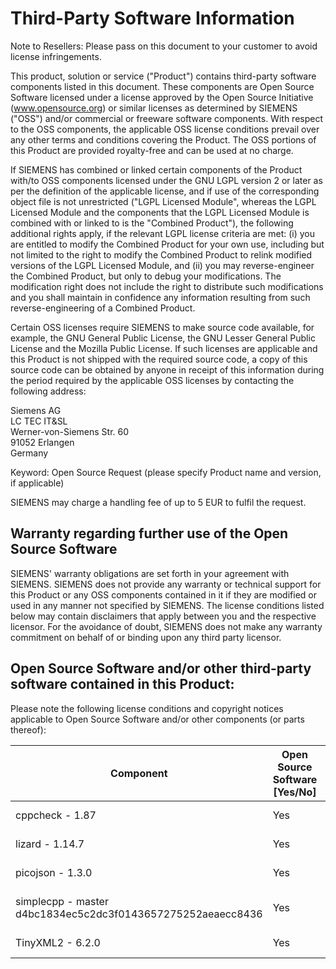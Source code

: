 # Third-Party Software Information

Note to Resellers: Please pass on this document to your customer to avoid license infringements.

This product, solution or service ("Product") contains third-party software components listed in this document. These components are Open Source Software licensed under a license approved by the Open Source Initiative (www.opensource.org) or similar licenses as determined by SIEMENS ("OSS") and/or commercial or freeware software components. With respect to the OSS components, the applicable OSS license conditions prevail over any other terms and conditions covering the Product. The OSS portions of this Product are provided royalty-free and can be used at no charge.

If SIEMENS has combined or linked certain components of the Product with/to OSS components licensed under the GNU LGPL version 2 or later as per the definition of the applicable license, and if use of the corresponding object file is not unrestricted ("LGPL Licensed Module", whereas the LGPL Licensed Module and the components that the LGPL Licensed Module is combined with or linked to is the "Combined Product"), the following additional rights apply, if the relevant LGPL license criteria are met: (i) you are entitled to modify the Combined Product for your own use, including but not limited to the right to modify the Combined Product to relink modified versions of the LGPL Licensed Module, and (ii) you may reverse-engineer the Combined Product, but only to debug your modifications. The modification right does not include the right to distribute such modifications and you shall maintain in confidence any information resulting from such reverse-engineering of a Combined Product.

Certain OSS licenses require SIEMENS to make source code available, for example, the GNU General Public License, the GNU Lesser General Public License and the Mozilla Public License. If such licenses are applicable and this Product is not shipped with the required source code, a copy of this source code can be obtained by anyone in receipt of this information during the period required by the applicable OSS licenses by contacting the following address:

Siemens AG  
LC TEC IT&SL  
Werner-von-Siemens Str. 60  
91052 Erlangen  
Germany

Keyword: Open Source Request (please specify Product name and version, if applicable)

SIEMENS may charge a handling fee of up to 5 EUR to fulfil the request.

## Warranty regarding further use of the Open Source Software

SIEMENS' warranty obligations are set forth in your agreement with SIEMENS. SIEMENS does not provide any warranty or technical support for this Product or any OSS components contained in it if they are modified or used in any manner not specified by SIEMENS. The license conditions listed below may contain disclaimers that apply between you and the respective licensor. For the avoidance of doubt, SIEMENS does not make any warranty commitment on behalf of or binding upon any third party licensor.

## Open Source Software and/or other third-party software contained in this Product:

Please note the following license conditions and copyright notices applicable to Open Source Software and/or other components (or parts thereof):

| Component | Open Source Software [Yes/No] | Acknowledgements/Comment | License conditions and copyright notices |
|-----------|------------------------------|-------------------------|----------------------------------------|
| cppcheck - 1.87 | Yes | | [LICENSE AND COPYRIGHT INFORMATION FOR COMPONENT cppcheck - 1.87](#compDetail_171492) |
| lizard - 1.14.7 | Yes | | [LICENSE AND COPYRIGHT INFORMATION FOR COMPONENT lizard - 1.14.7](#compDetail_171493) |
| picojson - 1.3.0 | Yes | | [LICENSE AND COPYRIGHT INFORMATION FOR COMPONENT picojson - 1.3.0](#compDetail_171490) |
| simplecpp - master d4bc1834ec5c2dc3f0143657275252aeaecc8436 | Yes | | [LICENSE AND COPYRIGHT INFORMATION FOR COMPONENT simplecpp - master d4bc1834ec5c2dc3f0143657275252aeaecc8436](#compDetail_171491) |
| TinyXML2 - 6.2.0 | Yes | | [LICENSE AND COPYRIGHT INFORMATION FOR COMPONENT TinyXML2 - 6.2.0](#compDetail_26412) |
